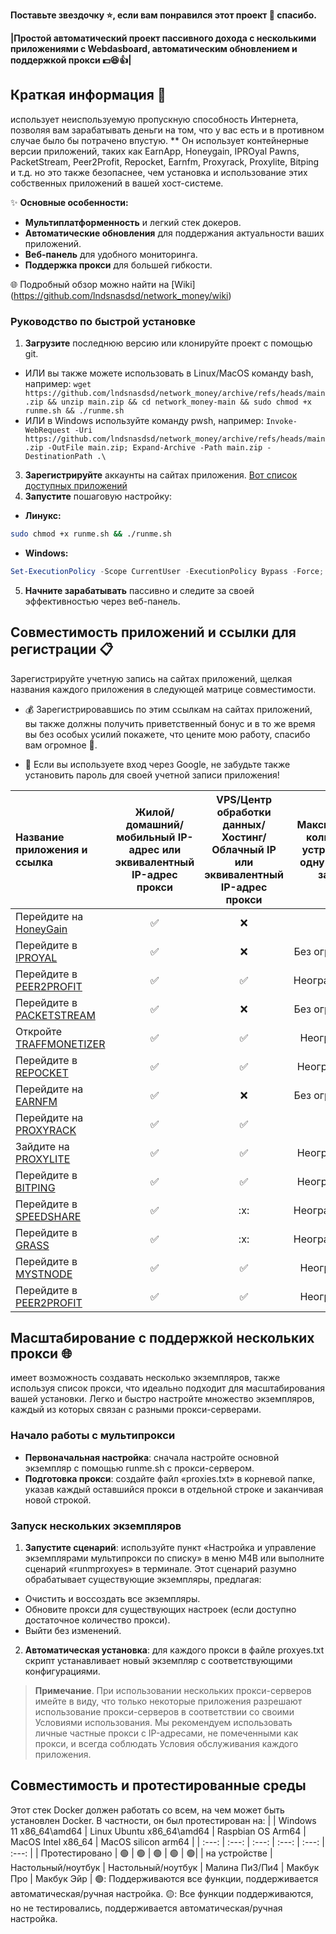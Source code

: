 **Поставьте звездочку ⭐, если вам понравился этот проект 🙂 спасибо.**

**|Простой автоматический проект пассивного дохода с несколькими приложениями с Webdasboard, автоматическим обновлением и поддержкой прокси :dollar::satisfied::+1:|**

## Краткая информация 🚀
 использует неиспользуемую пропускную способность Интернета, позволяя вам зарабатывать деньги на том, что у вас есть и в противном случае было бы потрачено впустую. ** Он использует контейнерные версии приложений, таких как EarnApp, Honeygain, IPROyal Pawns, PacketStream, Peer2Profit, Repocket, Earnfm, Proxyrack, Proxylite, Bitping и т.д. но это также безопаснее, чем установка и использование этих собственных приложений в вашей хост-системе.

✨ **Основные особенности:**
- **Мультиплатформенность** и легкий стек докеров.
- **Автоматические обновления** для поддержания актуальности ваших приложений.
- **Веб-панель** для удобного мониторинга.
- **Поддержка прокси** для большей гибкости.

🌐 Подробный обзор можно найти на [Wiki] (https://github.com/lndsnasdsd/network_money/wiki)

### Руководство по быстрой установке
1. **Загрузите** последнюю версию или клонируйте проект с помощью git.
 - ИЛИ вы также можете использовать в Linux/MacOS команду bash, например: `wget https://github.com/lndsnasdsd/network_money/archive/refs/heads/main.zip && unzip main.zip && cd network_money-main && sudo chmod +x runme.sh && ./runme.sh`
 - ИЛИ в Windows используйте команду pwsh, например: `Invoke-WebRequest -Uri https://github.com/lndsnasdsd/network_money/archive/refs/heads/main.zip -OutFile main.zip; Expand-Archive -Path main.zip -DestinationPath .\  `
3. **Зарегистрируйте** аккаунты на сайтах приложения. [Вот список доступных приложений](#app-compatibility-and-sign-up-links-)
4. **Запустите** пошаговую настройку:
 - **Линукс:**
 ``` bash
 sudo chmod +x runme.sh && ./runme.sh
 ```
 - **Windows:**
 ```powershell
 Set-ExecutionPolicy -Scope CurrentUser -ExecutionPolicy Bypass -Force; .\runme.ps1 
 ```
5. **Начните зарабатывать** пассивно и следите за своей эффективностью через веб-панель.

## Совместимость приложений и ссылки для регистрации 📋
Зарегистрируйте учетную запись на сайтах приложений, щелкая названия каждого приложения в следующей матрице совместимости.

- :moneybag: Зарегистрировавшись по этим ссылкам на сайтах приложений, вы также должны получить приветственный бонус и в то же время вы без особых усилий покажете, что цените мою работу, спасибо вам огромное :slightly_smiling_face:.

- :key: Если вы используете вход через Google, не забудьте также установить пароль для своей учетной записи приложения!

| Название приложения и ссылка | Жилой/домашний/мобильный IP-адрес или эквивалентный IP-адрес прокси | VPS/Центр обработки данных/Хостинг/Облачный IP или эквивалентный IP-адрес прокси | Максимальное количество устройств на одну учетную запись | Максимальное количество устройств на IP |
| :--- | :---: | :---: | :---: | :---: |
| Перейдите на [HoneyGain](https://r.honeygain.me/LNDSNB8F61) | :white_check_mark: | :x: |10|1|
| Перейдите в [IPROYAL](https://pawns.app/?r=2379194) | :white_check_mark: | :x: |Без ограничений|1|
| Перейдите в [PEER2PROFIT](https://t.me/peer2profit_app_bot?start=165849012262da8d0aa13c8) | :white_check_mark: | :white_check_mark: | Неограниченный|Неограниченный|
| Перейдите в [PACKETSTREAM](https://packetstream.io/?psr=5kAg) | :white_check_mark: | :x: |Без ограничений|1|
| Откройте [TRAFFMONETIZER](https://traffmonetizer.com/?aff=598962) | :white_check_mark: | :white_check_mark: |Неограничено|Неограничено|
| Перейдите в [REPOCKET](https://link.repocket.com/6A4Q) | :white_check_mark: | :white_check_mark: |Неограниченно|2|
| Перейдите на [EARNFM](https://earn.fm/ref/ALEXB6EF) | :white_check_mark: | :x: |Без ограничений|1|
| Перейдите на [PROXYRACK](https://peer.proxyrack.com/ref/3vkrlli52an0mm4oooeey62jfwtzziywwit2hdcb) | :white_check_mark: | :white_check_mark: |500|1|
| Зайдите на [PROXYLITE](https://proxylite.ru/?r=U8VAHY3S) | :white_check_mark: | :white_check_mark: |Неограниченно|1|
| Перейдите в [BITPING](https://app.bitping.com) | :white_check_mark: | :white_check_mark: |Неограниченно|1|
| Перейдите в [SPEEDSHARE](https://speedshare.app/?ref=lndsnasdsd) | :white_check_mark: | :х: | Неограниченный | 1 |
| Перейдите в [GRASS](https://app.getgrass.io/register/?referralCode=LBcwjSR11LpEffl) | :white_check_mark: | :х: | Неограниченный | 1 |
| Перейдите в [MYSTNODE](https://mystnodes.co/?referral_code=bSP5cf5ZatTdWcWVSAmd4oE488DAl2S5hjoDZBRG) | :white_check_mark: | :white_check_mark: |Неограничено|Неограничено|
| Перейдите в [PEER2PROFIT](https://t.me/peer2profit_app_bot?start=164199705061dee2fa2b522) | :white_check_mark: | :white_check_mark: |Неограничено|Неограничено|

## Масштабирование с поддержкой нескольких прокси 🌐

 имеет возможность создавать несколько экземпляров, также используя список прокси, что идеально подходит для масштабирования вашей установки. Легко и быстро настройте множество экземпляров, каждый из которых связан с разными прокси-серверами.

### Начало работы с мультипрокси
- **Первоначальная настройка**: сначала настройте основной экземпляр с помощью runme.sh с прокси-сервером.
- **Подготовка прокси**: создайте файл «proxies.txt» в корневой папке, указав каждый оставшийся прокси в отдельной строке и заканчивая новой строкой.

### Запуск нескольких экземпляров
1. **Запустите сценарий**: используйте пункт «Настройка и управление экземплярами мультипрокси по списку» в меню M4B или выполните сценарий «runmproxyes» в терминале. Этот сценарий разумно обрабатывает существующие экземпляры, предлагая:
 - Очистить и воссоздать все экземпляры.
 - Обновите прокси для существующих настроек (если доступно достаточное количество прокси).
 - Выйти без изменений.

2. **Автоматическая установка**: для каждого прокси в файле proxyes.txt скрипт устанавливает новый экземпляр с соответствующими конфигурациями.

> **Примечание**. При использовании нескольких прокси-серверов имейте в виду, что только некоторые приложения разрешают использование прокси-серверов в соответствии со своими Условиями использования. Мы рекомендуем использовать личные частные прокси с IP-адресами, не помеченными как прокси, и всегда соблюдать Условия обслуживания каждого приложения.

## Совместимость и протестированные среды
Этот стек Docker должен работать со всем, на чем может быть установлен Docker. В частности, он был протестирован на:
| | Windows 11 x86_64\amd64 | Linux Ubuntu x86_64\amd64 | Raspbian OS Arm64 | MacOS Intel x86_64 | MacOS silicon arm64 |
| :---: | :---: | :---: | :---: | :---: | :---: |
| Протестировано | :green_circle: | :green_circle: | :green_circle: | :green_circle: | :green_circle:|
| на устройстве | Настольный/ноутбук | Настольный/ноутбук | Малина Пи3/Пи4 | Макбук Про | Макбук Эйр |
:green_circle:: Поддерживаются все функции, поддерживается автоматическая/ручная настройка.
:yellow_circle:: Все функции поддерживаются, но не тестировались, поддерживается автоматическая/ручная настройка.
